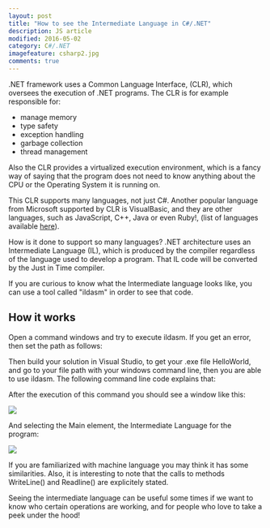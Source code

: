 ```yaml
---
layout: post
title: "How to see the Intermediate Language in C#/.NET"
description: JS article
modified: 2016-05-02
category: C#/.NET
imagefeature: csharp2.jpg
comments: true
---
```


.NET framework uses a Common Language Interface, (CLR), which oversees the execution of .NET programs. The CLR is for example responsible for:

- manage memory
- type safety
- exception handling
- garbage collection
- thread management

Also the CLR provides a virtualized execution environment, which is a fancy way of saying that the program does not need to know anything about the CPU or the Operating System it is running on.

This CLR supports many languages, not just C#.  Another popular language from Microsoft supported by CLR is VisualBasic, and they are other languages, such as JavaScript, C++, Java or even Ruby!, (list of languages available [here](http://en.citizendium.org/wiki/List_of_languages_using_the_.NET_Framework)).

How is it done to support so many languages? .NET architecture uses an Intermediate Language (IL), which is produced by the compiler regardless of the language used to develop a program.  That IL code will be converted by the Just in Time compiler.

If you are curious to know what the Intermediate language looks like, you can use a tool called "ildasm" in order to see that code.

## How it works

Open a command windows and try to execute ildasm.  If you get an error, then set the path as follows:

<script src="https://gist.github.com/tigretoncio/2100aed2e8fc2726e7bea20245f7ab34.js"></script>

Then build your solution in Visual Studio, to get your .exe file HelloWorld, and go to your file path with your windows command line, then you are able to use ildasm.  The following command line code explains that:

<script src="https://gist.github.com/tigretoncio/2136c51bc75f726be85af7f870706eef.js"></script>

After the execution of this command you should see a window like this:

<a href="https://tigretoncio.github.io/images/ildasm/ildasm1.png" target="_blank">
  <img src="https://tigretoncio.github.io/images//ildasm/ildasm1.png">
<a/>

And selecting the Main element, the Intermediate Language for the program:

<a href="https://tigretoncio.github.io/images/ildasm/ildasm2.png" target="_blank">
  <img src="https://tigretoncio.github.io/images/ildasm/ildasm2.png">
<a/>

If you are familiarized with machine language you may think it has some similarities.  Also, it is interesting to note that the calls to methods WriteLine() and Readline() are explicitely stated.

Seeing the intermediate language can be useful some times if we want to know who certain operations are working, and for people who love to take a peek under the hood!

